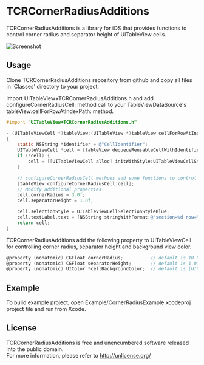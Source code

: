 TCRCornerRadiusAdditions
========================

TCRCornerRadiusAdditions is a library for iOS that provides functions to control corner radius and separator height of UITableView cells.

![Screenshot](https://raw.github.com/wagyu298/TCRCornerRadiusAdditions/master/Example/screenshot.png "Screenshot")


Usage
-----

Clone TCRCornerRadiusAdditions repository from github and copy all files in `Classes' directory to your project.

Import UITableView+TCRCornerRadiusAdditions.h and add configureCornerRadiusCell: method call to your TableViewDataSource's tableView:cellForRowAtIndexPath: method.

```objective-c
#import "UITableView+TCRCornerRadiusAdditions.h"

- (UITableViewCell *)tableView:(UITableView *)tableView cellForRowAtIndexPath:(NSIndexPath *)indexPath
{
    static NSString *identifier = @"CellIdentifier";
    UITableViewCell *cell = [tableView dequeueReusableCellWithIdentifier:identifier];
    if (!cell) {
        cell = [[UITableViewCell alloc] initWithStyle:UITableViewCellStyleDefault reuseIdentifier:identifier];
    }

    // configureCornerRadiusCell methods add some functions to control corner radius
    [tableView configureCornerRadiusCell:cell];
    // Modify additional properties
    cell.cornerRadius = 3.0f;
    cell.separatorHeight = 1.0f;

    cell.selectionStyle = UITableViewCellSelectionStyleBlue;
    cell.textLabel.text = [NSString stringWithFormat:@"section=%d row=%d", indexPath.section, indexPath.row];
    return cell;
}
```

TCRCornerRadiusAdditions add the following property to UITableViewCell for controlling corner radius, separator height and background view color.

```objective-c
@property (nonatomic) CGFloat cornerRadius;          // default is 10.0f
@property (nonatomic) CGFloat separatorHeight;       // default is 1.0f
@property (nonatomic) UIColor *cellBackgroundColor;  // default is [UIColor whiteColor]
```


Example
-------

To build example project, open Example/CornerRadiusExample.xcodeproj
project file and run from Xcode.


License
-------

TCRCornerRadiusAdditions is free and unencumbered software released into the public domain.  
For more information, please refer to <http://unlicense.org/>
